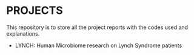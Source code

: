 # PROJECTS

This repository is to store all the project reports with the codes used and explanations.

- LYNCH: Human Microbiome research on Lynch Syndrome patients
